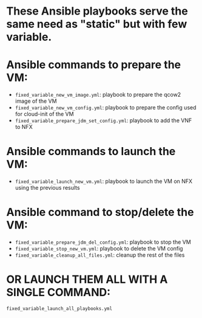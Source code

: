 # These Ansible playbooks serve the same need as "static" but with few variable.


# Ansible commands to prepare the VM:
- `fixed_variable_new_vm_image.yml`: playbook to prepare the qcow2 image of the VM
- `fixed_variable_new_vm_config.yml`: playbook to prepare the config used for cloud-init of the VM
- `fixed_variable_prepare_jdm_set_config.yml`: playbook to add the VNF to NFX


# Ansible commands to launch the VM:
- `fixed_variable_launch_new_vm.yml`: playbook to launch the VM on NFX using the previous results


# Ansible command to stop/delete the VM:
- `fixed_variable_prepare_jdm_del_config.yml`: playbook to stop the VM
- `fixed_variable_stop_new_vm.yml`:  playbook to delete the VM config
- `fixed_variable_cleanup_all_files.yml`: cleanup the rest of the files
 

# OR LAUNCH THEM ALL WITH A SINGLE COMMAND:
`fixed_variable_launch_all_playbooks.yml`

